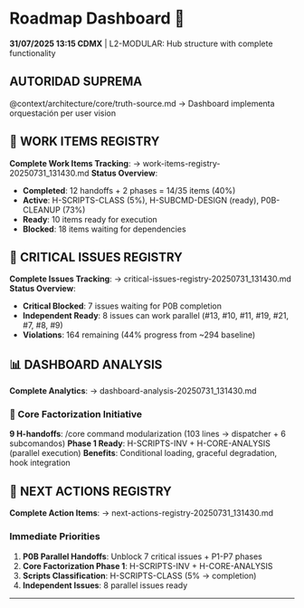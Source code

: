 # Roadmap Dashboard 🎯

**31/07/2025 13:15 CDMX** | L2-MODULAR: Hub structure with complete functionality

## AUTORIDAD SUPREMA
@context/architecture/core/truth-source.md → Dashboard implementa orquestación per user vision

## 🚀 WORK ITEMS REGISTRY
**Complete Work Items Tracking**: → work-items-registry-20250731_131430.md
**Status Overview**:
- **Completed**: 12 handoffs + 2 phases = 14/35 items (40%)
- **Active**: H-SCRIPTS-CLASS (5%), H-SUBCMD-DESIGN (ready), P0B-CLEANUP (73%)
- **Ready**: 10 items ready for execution
- **Blocked**: 18 items waiting for dependencies

## 🎫 CRITICAL ISSUES REGISTRY
**Complete Issues Tracking**: → critical-issues-registry-20250731_131430.md
**Status Overview**:
- **Critical Blocked**: 7 issues waiting for P0B completion
- **Independent Ready**: 8 issues can work parallel (#13, #10, #11, #19, #21, #7, #8, #9)
- **Violations**: 164 remaining (44% progress from ~294 baseline)

## 📊 DASHBOARD ANALYSIS
**Complete Analytics**: → dashboard-analysis-20250731_131430.md

### 🔧 Core Factorization Initiative
**9 H-handoffs**: /core command modularization (103 lines → dispatcher + 6 subcomandos)
**Phase 1 Ready**: H-SCRIPTS-INV + H-CORE-ANALYSIS (parallel execution)
**Benefits**: Conditional loading, graceful degradation, hook integration

## 🎯 NEXT ACTIONS REGISTRY
**Complete Action Items**: → next-actions-registry-20250731_131430.md

### Immediate Priorities
1. **P0B Parallel Handoffs**: Unblock 7 critical issues + P1-P7 phases
2. **Core Factorization Phase 1**: H-SCRIPTS-INV + H-CORE-ANALYSIS
3. **Scripts Classification**: H-SCRIPTS-CLASS (5% → completion)
4. **Independent Issues**: 8 parallel issues ready

---

